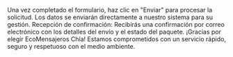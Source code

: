 Una vez completado el formulario, haz clic en "Enviar" para procesar la solicitud. Los datos se enviarán directamente a nuestro sistema para su gestión.
Recepción de confirmación:
Recibirás una confirmación por correo electrónico con los detalles del envío y el estado del paquete.
¡Gracias por elegir EcoMensajeros Chía! Estamos comprometidos con un servicio rápido, seguro y respetuoso con el medio ambiente.
